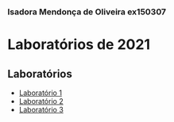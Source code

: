 ### Isadora Mendonça de Oliveira ex150307

# Laboratórios de 2021

## Laboratórios

* [Laboratório 1](01-data-flow/)
* [Laboratório 2](02-dataflow_mvc/)
* [Laboratório 3](03-mvc/)
